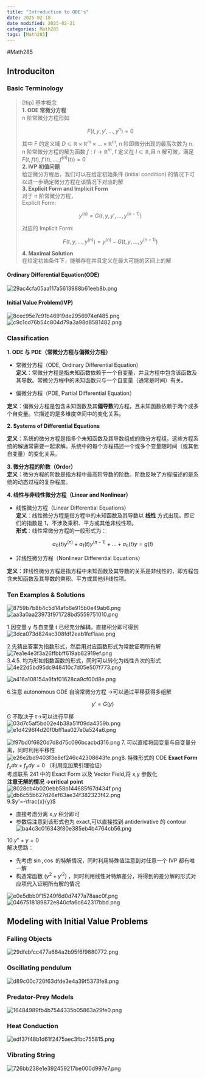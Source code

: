 ```yaml
---
title: "Introduction to ODE's"
date: 2025-02-18
date modified: 2025-02-21
categories: Math285
tags: [Math285]
---
```


#Math285

## Introduciton

### Basic Terminology

> [!tip] 基本概念  
> **1. ODE 常微分方程**  
> n 阶常微分方程形如
>
> $$
> F(t,y,y',\dots,y^{n})=0
> $$
>
> 其中 F 的定义域 $D\subset \mathbb{R}\times \mathbb{R}^{m}\times\dots \times \mathbb{R}^{m}$, n 阶即微分出现的最高次数为 n.  
> n 阶常微分方程的解为函数 $f:I\to \mathbb{R}^{m}$, f 定义在 $I \subset \mathbb{R}$,且 n 解可微，满足 $F(t,f(t),f'(t),\dots,f^{(n)}(t))=0$  
> **2. IVP 初值问题**  
> 给定微分方程后，我们可以在给定初始条件 (initial condition) 的情况下可以进一步确定微分方程在该情况下对应的解  
> **3. Explicit Form and Implicit Form**  
> 对于 n 阶常微分方程，  
> Explicit Form:
>
> $$
> y^{(n)} = G(t,y,y',\dots,y^{(n-1)})
> $$
>
> 对应的 Implicit Form:
>
> $$
> F(t,y,\dots,y^{(n)})=y^{(n)}-G(t,y,\dots,y^{(n-1)})
> $$
>
> **4. Maximal Solution**  
> 在给定初始条件下，能够存在并且定义在最大可能的区间上的解

#### Ordinary Differential Equation(ODE)

![29ac4cfa05aa117a5613988b61eeb8b.png](https://s2.loli.net/2025/02/18/PloGZ5tT3Qu2wjx.png)

#### Initial Value Problem(IVP)

![8cec95e7c91b46919de2956974ef485.png](https://s2.loli.net/2025/02/18/ablSTNpnmcAB4eJ.png)  
![c9c1cd76b54c804d79a3a98d8581482.png](https://s2.loli.net/2025/02/18/dz1koHL8nyu35lV.png)

### Classification

**1. ODE 与 PDE（常微分方程与偏微分方程）**

- 常微分方程（ODE, Ordinary Differential Equation）  
**定义**：常微分方程是指未知函数依赖于一个自变量，并且方程中包含该函数及其导数。常微分方程中的未知函数只与一个自变量（通常是时间）有关。

- 偏微分方程（PDE, Partial Differential Equation）

**定义**：偏微分方程是包含未知函数及其**偏导数**的方程，且未知函数依赖于两个或多个自变量。它描述的是多维度空间中的变化关系。


**2. Systems of Differential Equations**

**定义**：系统的微分方程是指多个未知函数及其导数组成的微分方程组。这些方程系统的解通常需要一起求解。系统中的每个方程描述一个或多个变量随时间（或其他自变量）的变化关系。

**3. 微分方程的阶数（Order）**  
**定义**：微分方程的阶数是指方程中最高阶导数的阶数。阶数反映了方程描述的是系统的动态过程的复杂程度。

**4. 线性与非线性微分方程（Linear and Nonlinear）**

- 线性微分方程（Linear Differential Equations）  
**定义**：线性微分方程是指方程中的未知函数及其导数以 **线性** 方式出现，即它们的指数是 1，不涉及乘积、平方或其他非线性项。  
**形式**：线性常微分方程的一般形式为：

$$
a_{0}(t)y^{(n)}+a_{1}(t)y^{(n-1)}+\dots+a_{n}(t)y=g(t)
$$

- 非线性微分方程（Nonlinear Differential Equations）

**定义**：非线性微分方程是指方程中未知函数及其导数的关系是非线性的，即方程包含未知函数及其导数的乘积、平方或其他非线性项。

### Ten Examples & Solutions

![8759b7b8b4c5d14afb6e915b0e49ab6.png](https://s2.loli.net/2025/02/19/hes3N9Af8g5kC1U.png)  
![aa3a0aa23973f971728bd5559751010.png](https://s2.loli.net/2025/02/19/uzCkhJgwj6iH8tf.png)

1.因变量 y 与自变量 t 已经充分解耦，直接积分即可得到  
![3dca073d824ac308fdf2eab1fef1aae.png](https://s2.loli.net/2025/02/19/SONymPbWhuDZwCk.png)

2.先猜出答案为指数形式，然后用对应函数形式为常数证明所有解  
![7ea1e4e3f3a26ffbbff619ab82919ef.png](https://s2.loli.net/2025/02/19/m784cFZseJ9gktE.png)  
3.4.5. 均为形如指数函数的形式，同时可以转化为线性齐次的形式  
![4e22d5bd95dc948410c7d05e507f773.png](https://s2.loli.net/2025/02/19/sFMpAmayk8jXbzE.png)

![a416a108154a6faf01628ca9cf00d8e.png](https://s2.loli.net/2025/02/19/ThCZ3SRvA4iJUbE.png)

6.注意 autonomous ODE 自洽常微分方程 ->可以通过平移获得多组解

$$
y' = G(y)
$$ 

G 不取决于 t->可以进行平移  
![03d7c5af5bd02e4b38a51f09da4359b.png](https://s2.loli.net/2025/02/19/G3bwyx6O8spcS4T.png)  
![e1d4296f4d20f0bff1aa027e0a524a6.png](https://s2.loli.net/2025/02/19/8PjimFz3Uw1rNIv.png)

![f97bd0f6620d7d8d75c096bcacbd316.png](https://s2.loli.net/2025/02/19/C3mpRIHArWMd9lD.png)  7.  可以直接将因变量与自变量分离，同时利用平移性  
![e26e2bd9403f3e8ef246c42308643fe.png](https://s2.loli.net/2025/02/19/JQXRsSBA2OK6dIH.png)8.  特殊形式的 ODE **Exact Form** $f_{x}dx +f_{y}dy = 0$ （利用庞加莱引理验证）  
考虑联系 241 中的 Exact Form 以及 Vector Field,将 x,y 参数化  
**注意无解的情况 ->critical point**  
![8028cb4b020ebb58b144685f67d434f.png](https://s2.loli.net/2025/02/21/ckfLO6haYJSepCU.png)  
![db6c55b627d26ef63ae34f382323f42.png](https://s2.loli.net/2025/02/21/AREZFNyqxgWtvb3.png)  
9.$y'=-\frac{x}{y}$
- 直接考虑分离 x,y 积分即可
- 参数后注意到该形式也为 exact,可以直接找到 antiderivative 的 contour  
![ba4c3c016343f80e385eb4b4764cb56.png](https://s2.loli.net/2025/02/21/8dgntaT1lNSXUv9.png)

10.$y''+y=0$  
解决思路：
- 先考虑 $\sin,\cos$ 的特解情况，同时利用特殊值注意到对任意一个 IVP 都有唯一解
- 构造常函数 $(y^{2}+y'^{2})$ ，同时利用线性对特解差分，将得到的差分解的形式对应项代入证明所有解的情况

![e0e5dbb0f15249f6d0d7477a78aac0f.png](https://s2.loli.net/2025/02/21/npI4ocwebyiSQd1.png)  
![0467518189872e840cfa6c642317bbd.png](https://s2.loli.net/2025/02/21/7h5LNxnJrTqKQCB.png)

## Modeling with Initial Value Problems

### Falling Objects

![29dfebfcc477a684a2b95f6f9880772.png](https://s2.loli.net/2025/02/21/dBGJDjx5ma1MpLQ.png)

### Oscillating pendulum

![d89c00c720f63dfde3e4a39f5373fe8.png](https://s2.loli.net/2025/02/21/Tj6gvBJwVI4K8bA.png)

### Predator-Prey Models

![16484989fb4b7544335b05863a29fe0.png](https://s2.loli.net/2025/02/21/2KSlJ6nudt7LoEx.png)

### Heat Conduction

![edf37f48b1d61f2475aec3fbc755815.png](https://s2.loli.net/2025/02/21/mIGwE7vF8g9sQBX.png)

### Vibrating String

![726bb238e1e392459217be000d997e7.png](https://s2.loli.net/2025/02/21/LhAeKvmBViEzJXM.png)
